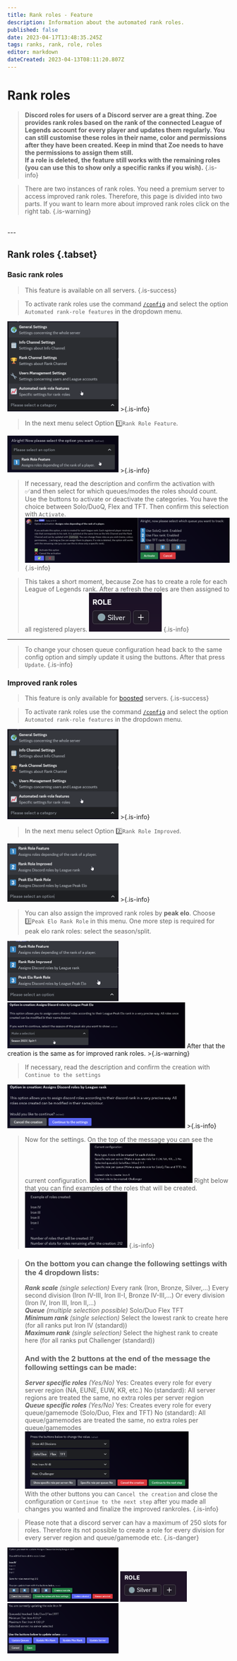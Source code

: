```yaml
---
title: Rank roles - Feature
description: Information about the automated rank roles.
published: false
date: 2023-04-17T13:48:35.245Z
tags: ranks, rank, role, roles
editor: markdown
dateCreated: 2023-04-13T08:11:20.807Z
---
```


# Rank roles 

>**Discord roles for users of a Discord server are a great thing. Zoe provides rank roles based on the rank of the connected League of Legends account for every player and updates them regularly. You can still customise these roles in their name, color and permissions after they have been created. Keep in mind that Zoe needs to have the permissions to assign them still. <br>
> If a role is deleted, the feature still works with the remaining roles (you can use this to show only a specific ranks if you wish).**
>{.is-info}

>There are two instances of rank roles. You need a premium server to access improved rank roles. Therefore, this page is divided into two parts. If you want to learn more about improved rank roles click on the right tab.
>{.is-warning}

<br>
---
<br>

## Rank roles {.tabset}
### **Basic rank roles**
>This feature is available on all servers.
>{.is-success}

>To activate rank roles use the command [`/config`](/en/commands/important/config) and select the option `Automated rank-role features` in the dropdown menu.
<img src="/basic_rankroles_1.png" width="50%"  />
>{.is-info}

>In the next menu select Option :one:`Rank Role Feature`.
<img src="/basic_rankroles_2.png" width="50%"  />
>{.is-info}

>If necessary, read the description and confirm the activation with :white_check_mark:and then select for which queues/modes the roles should count. Use the buttons to activate or deactivate the categories. You have the choice between Solo/DuoQ, Flex and TFT. Then confirm this selection with `Activate`.
![basic_rankroles_3-4.png](/basic_rankroles_3-4.png)
>{.is-info}

>This takes a short moment, because Zoe has to create a role for each League of Legends rank. After a refresh the roles are then assigned to all registered players.
![basic_rankroles_6.png](/basic_rankroles_6.png)
>{.is-info}
---
>To change your chosen queue configuration head back to the same config option and simply update it using the buttons. After that press `Update`.
>{.is-info}

### **Improved rank roles**
>This feature is only available for [boosted](http://wiki.zoe-discord-bot.ch/en/Zoe-Points-And-Boosting) servers.
>{.is-success}

>To activate rank roles use the command [`/config`](/en/commands/important/config) and select the option `Automated rank-role features` in the dropdown menu.
<img src="/basic_rankroles_1.png" width="50%"  />
>{.is-info}

>In the next menu select Option :two:`Rank Role Improved`.
<img src="/improved_rankroles_1.png" width="50%"  />
>{.is-info}

>You can also assign the improved rank roles by **peak elo**. Choose :three:`Peak Elo Rank Role` in this menu. One more step is required for peak elo rank roles: select the season/split. 
<img src="/improved_rankroles_peakelo_1.png" width="50%"  />
<img src="/improved_rankroles_peakelo_2.png" width="80%"  />
After that the creation is the same as for improved rank roles.
>{.is-warning}

>If necessary, read the description and confirm the creation with `Continue to the settings` 
<img src="/improved_rankroles_2.png" width="80%"  />
>{.is-info}

>Now for the settings. On the top of the message you can see the current configuration.
><img src="/improved_rankroles_settings_1.png" width="50%"  />
>Right below that you can find examples of the roles that will be created.
><img src="/improved_rankroles_settings_2.png" width="50%"  />
>{.is-info}

> ### On the bottom you can change the following settings with the **4 dropdown lists**: <br>
>_**Rank scale** *(single selection)*_
>Every rank (Iron, Bronze, Silver,...)
>Every second division (Iron IV-III, Iron II-I, Bronze IV-III,...) 
>Or every division (Iron IV, Iron III, Iron II,...) 
><br>
>_**Queue** *(multiple selection possible)*_
>Solo/Duo
>Flex
>TFT
><br>
>_**Minimum rank** *(single selection)*_
>Select the lowest rank to create here (for all ranks put Iron IV (standard))
><br>
>_**Maximum rank** *(single selection)*_
>Select the highest rank to create here (for all ranks put Challenger (standard))
><br>
> ### And with the **2 buttons** at the end of the message the following settings can be made: <br>
>_**Server specific roles** *(Yes/No)*_
>Yes: Creates every role for every server region (NA, EUNE, EUW, KR, etc.)
>No (standard): All server regions are treated the same, no extra roles per server region
><br>
>_**Queue specific roles** *(Yes/No)*_
>Yes: Creates every role for every queue/gamemode (Solo/Duo, Flex and TFT)
>No (standard): All queue/gamemodes are treated the same, no extra roles per queue/gamemodes
><br>
><img src="/improved_rankroles_settings_3.png" width="80%"  />
><br>
>With the other buttons you can `Cancel the creation` and close the configuration or
>`Continue to the next step` after you made all changes you wanted and finalize the improved rankroles.
>{.is-info}

>Please note that a discord server can hav a maximum of 250 slots for roles. Therefore its not possible to create a role for every division for every server region and queue/gamemode etc.
>{.is-danger}

<img src="/improved_rankroles_4.png" width="50%"  />
<img src="/improved_rankroles_5.png" width="30%"  />
<img src="/improved_rankroles_edit.png" width="50%"  />




